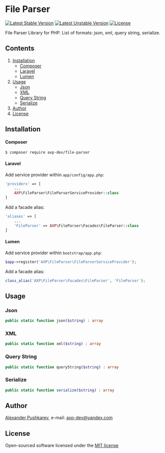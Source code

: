 # File Parser
[![Latest Stable Version](https://poser.pugx.org/axp-dev/file-parser/v/stable)](https://packagist.org/packages/axp-dev/file-parser)
[![Latest Unstable Version](https://poser.pugx.org/axp-dev/file-parser/v/unstable)](https://packagist.org/packages/axp-dev/file-parser)
[![License](https://poser.pugx.org/axp-dev/file-parser/license)](https://packagist.org/packages/axp-dev/file-parser)

File Parser Library for PHP. List of formats: json, xml, query string, serialize.

## Contents
1. [Installation](#Installation)
    + [Composer](#Composer)
    + [Laravel](#Laravel)
    + [Lumen](#Lumen)
2. [Usage](#Usage)
    + [Json](#Json)
    + [XML](#XML)
    + [Query String](#Query-String)
    + [Serialize](#Serialize)
3. [Author](#Author)
4. [License](#License)

## Installation
#### Composer
```
$ composer require axp-dev/file-parser
```
#### Laravel
Add service provider within `app/config/app.php`:
```php
'providers' => [
    ...
    AXP\FileParser\FileParserServiceProvider::class
]
```
Add a facade alias:
```php
'aliases' => [
    ...
    'FileParser' => AXP\FileParser\Facades\FileParser::class
]
```
#### Lumen
Add service provider within `bootstrap/app.php`:
```php
$app->register('AXP\FileParser\FileParserServiceProvider');
```
Add a facade alias:
```php
class_alias('AXP\FileParser\Facades\FileParser', 'FileParser');
```

## Usage
### Json
```php
public static function json($string) : array
```

### XML
```php
public static function xml($string) : array
```

### Query String
```php
public static function queryString($string) : array
```

### Serialize
```php
public static function serialize($string) : array
```

## Author
[Alexander Pushkarev](https://github.com/axp-dev), e-mail: [axp-dev@yandex.com](mailto:axp-dev@yandex.com)

## License
Open-sourced software licensed under the [MIT license](https://opensource.org/licenses/MIT)